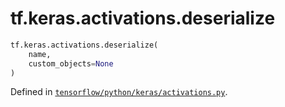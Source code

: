 <div itemscope itemtype="http://developers.google.com/ReferenceObject">
<meta itemprop="name" content="tf.keras.activations.deserialize" />
<meta itemprop="path" content="Stable" />
</div>

# tf.keras.activations.deserialize

``` python
tf.keras.activations.deserialize(
    name,
    custom_objects=None
)
```



Defined in [`tensorflow/python/keras/activations.py`](https://www.tensorflow.org/code/tensorflow/python/keras/activations.py).

